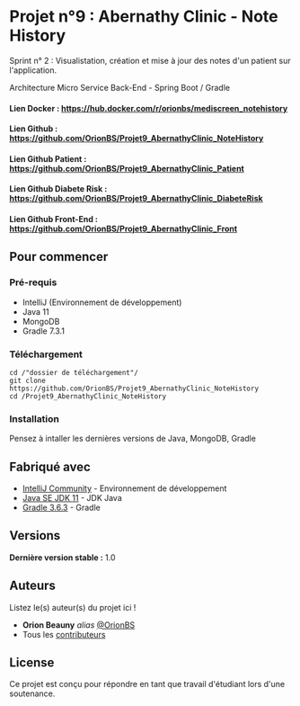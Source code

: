 # Projet n°9 : Abernathy Clinic - Note History

Sprint n° 2 : Visualistation, création et mise à jour des notes d'un patient sur l'application.

Architecture Micro Service Back-End - Spring Boot / Gradle

#### Lien Docker : https://hub.docker.com/r/orionbs/mediscreen_notehistory

#### Lien Github : https://github.com/OrionBS/Projet9_AbernathyClinic_NoteHistory

#### Lien Github Patient : https://github.com/OrionBS/Projet9_AbernathyClinic_Patient
#### Lien Github Diabete Risk : https://github.com/OrionBS/Projet9_AbernathyClinic_DiabeteRisk
#### Lien Github Front-End : https://github.com/OrionBS/Projet9_AbernathyClinic_Front

## Pour commencer

### Pré-requis

- IntelliJ (Environnement de développement)
- Java 11
- MongoDB
- Gradle 7.3.1

### Téléchargement

```
cd /"dossier de téléchargement"/
git clone https://github.com/OrionBS/Projet9_AbernathyClinic_NoteHistory
cd /Projet9_AbernathyClinic_NoteHistory
```

### Installation

Pensez à intaller les dernières versions de Java, MongoDB, Gradle

## Fabriqué avec

* [IntelliJ Community](https://www.jetbrains.com/idea/download/#section=windows) - Environnement de développement
* [Java SE JDK 11](https://www.oracle.com/java/technologies/javase-jdk11-downloads.html) - JDK Java
* [Gradle 3.6.3](https://gradle.org/install/) - Gradle

## Versions

**Dernière version stable :** 1.0

## Auteurs
Listez le(s) auteur(s) du projet ici !
* **Orion Beauny** _alias_ [@OrionBS](https://github.com/OrionBS)
* Tous les [contributeurs](https://github.com/OrionBS/Projet9_AbernathyClinic_NoteHistory/contributors)

## License

Ce projet est conçu pour répondre en tant que travail d'étudiant lors d'une soutenance.
